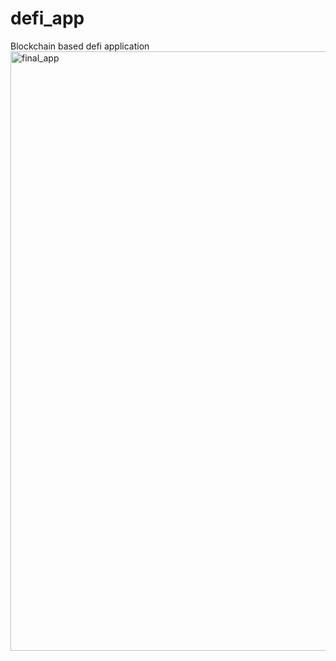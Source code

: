 # defi_app
Blockchain based defi application
<img width="959" alt="final_app" src="https://user-images.githubusercontent.com/51256279/143015653-bfb560e8-3481-48df-a6c3-07df763ed8b0.PNG">
